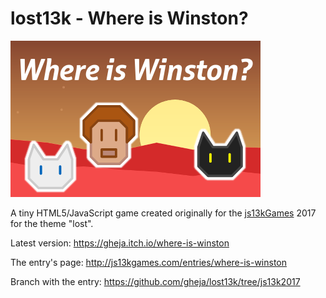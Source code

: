 # lost13k - Where is Winston?

![entry image](js13k2017_400x250.png)

A tiny HTML5/JavaScript game created originally for the [js13kGames](http://js13kgames.com/) 2017 for the theme "lost".

Latest version: https://gheja.itch.io/where-is-winston

The entry's page: http://js13kgames.com/entries/where-is-winston

Branch with the entry: https://github.com/gheja/lost13k/tree/js13k2017
